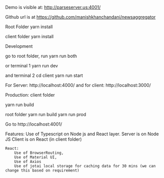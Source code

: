 Demo is visible at:
http://parseserver.us:4001/

Github url is at
https://github.com/manishkhanchandani/newsaggregator

Root Folder
yarn install

client folder
yarn install

Development

go to root folder, run
yarn run both

or terminal 1
yarn run dev

and terminal 2
cd client
yarn run start

For Server:
http://localhost:4000/
and for client:
http://localhost:3000/

Production:
client folder

yarn run build

root folder
yarn run build
yarn run prod

Go to http://localhost:4001/

Features:
Use of Typescript on Node js and React layer.
Server is on Node JS
Client is on React (in client folder)

    React:
        Use of BrowserRouting,
        Use of Material UI,
        Use of Axios
        Use of jotai local storage for caching data for 30 mins (we can change this based on requirement)
